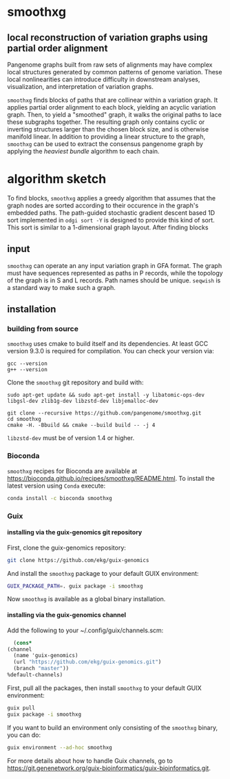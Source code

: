 # smoothxg

## local reconstruction of variation graphs using partial order alignment

Pangenome graphs built from raw sets of alignments may have complex local structures generated by common patterns of genome variation.
These local nonlinearities can introduce difficulty in downstream analyses, visualization, and interpretation of variation graphs.

`smoothxg` finds blocks of paths that are collinear within a variation graph.
It applies partial order alignment to each block, yielding an acyclic variation graph.
Then, to yield a "smoothed" graph, it walks the original paths to lace these subgraphs together.
The resulting graph only contains cyclic or inverting structures larger than the chosen block size, and is otherwise manifold linear.
In addition to providing a linear structure to the graph, `smoothxg` can be used to extract the consensus pangenome graph by applying the _heaviest bundle_ algorithm to each chain.

# algorithm sketch

To find blocks, `smoothxg` applies a greedy algorithm that assumes that the graph nodes are sorted according to their occurence in the graph's embedded paths.
The path-guided stochastic gradient descent based 1D sort implemented in `odgi sort -Y` is designed to provide this kind of sort.
This sort is similar to a 1-dimensional graph layout.
After finding blocks

## input

`smoothxg` can operate an any input variation graph in GFA format.
The graph must have sequences represented as paths in P records, while the topology of the graph is in S and L records.
Path names should be unique.
`seqwish` is a standard way to make such a graph.

## installation

### building from source

`smoothxg` uses cmake to build itself and its dependencies. At least GCC version 9.3.0 is required for compilation. 
You can check your version via:

```
gcc --version
g++ --version
```

Clone the `smoothxg` git repository and build with:

```
sudo apt-get update && sudo apt-get install -y libatomic-ops-dev libgsl-dev zlib1g-dev libzstd-dev libjemalloc-dev

git clone --recursive https://github.com/pangenome/smoothxg.git
cd smoothxg
cmake -H. -Bbuild && cmake --build build -- -j 4
```

`libzstd-dev` must be of version 1.4 or higher.



### Bioconda

`smoothxg` recipes for Bioconda are available at https://bioconda.github.io/recipes/smoothxg/README.html.
To install the latest version using `Conda` execute:

``` bash
conda install -c bioconda smoothxg
```

### Guix

#### installing via the guix-genomics git repository

First, clone the guix-genomics repository:

``` bash
git clone https://github.com/ekg/guix-genomics
```

And install the `smoothxg` package to your default GUIX environment:

``` bash
GUIX_PACKAGE_PATH=. guix package -i smoothxg
```

Now `smoothxg` is available as a global binary installation.

#### installing via the guix-genomics channel

Add the following to your ~/.config/guix/channels.scm:

``` scm
  (cons*
(channel
  (name 'guix-genomics)
  (url "https://github.com/ekg/guix-genomics.git")
  (branch "master"))
%default-channels)
```

First, pull all the packages, then install `smoothxg` to your default GUIX environment:

``` bash
guix pull
guix package -i smoothxg
```

If you want to build an environment only consisting of the `smoothxg` binary, you can do:

``` bash
guix environment --ad-hoc smoothxg
```

For more details about how to handle Guix channels, go to https://git.genenetwork.org/guix-bioinformatics/guix-bioinformatics.git.

